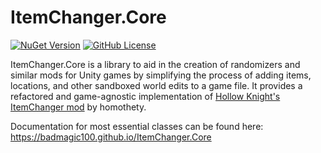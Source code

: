 # ItemChanger.Core

[![NuGet Version](https://img.shields.io/nuget/v/ItemChanger.Core)](https://www.nuget.org/packages/ItemChanger.Core)
[![GitHub License](https://img.shields.io/github/license/BadMagic100/ItemChanger.Core?logo=github)](https://github.com/BadMagic100/ItemChanger.Core)

ItemChanger.Core is a library to aid in the creation of randomizers and similar mods for Unity games by simplifying the
process of adding items, locations, and other sandboxed world edits to a game file. It provides a refactored and
game-agnostic implementation of
[Hollow Knight's ItemChanger mod](https://github.com/homothetyhk/HollowKnight.ItemChanger) by homothety.

Documentation for most essential classes can be found here: https://badmagic100.github.io/ItemChanger.Core
